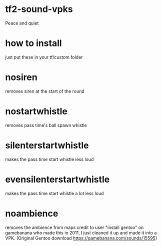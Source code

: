 # tf2-sound-vpks
Peace and quiet

# how to install
just put these in your tf/custom folder

# nosiren
removes siren at the start of the round

# nostartwhistle
removes pass time's ball spawn whistle

# silenterstartwhistle
makes the pass time start whistle less loud

# evensilenterstartwhistle
makes the pass time start whistle a lot less loud

# noambience
removes the ambience from maps
credit to user "install gentoo" on gamebanana who made this in 2011, I just cleaned it up and made it into a VPK.
(Original Gentoo download https://gamebanana.com/sounds/15595)

